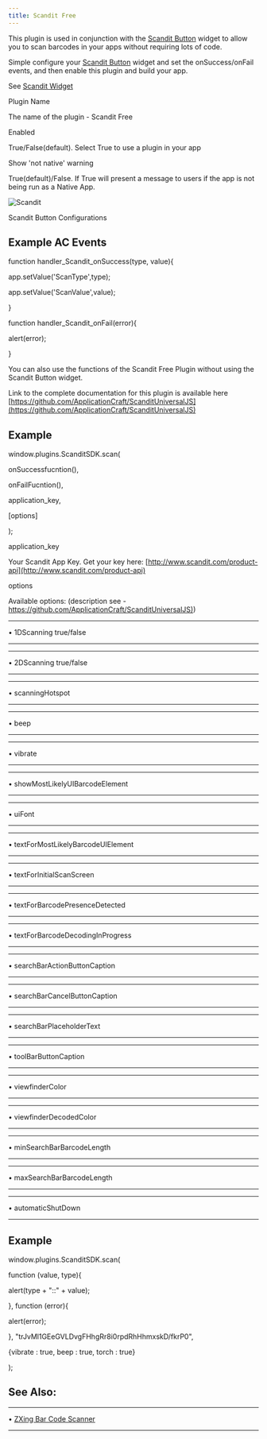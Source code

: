 ```yaml
---
title: Scandit Free
---
```


This plugin is used in conjunction with the [Scandit
Button](../../../Widget%20Properties%20&%20Events/Beta/scandit_button.htm)
widget to allow you to scan barcodes in your apps without requiring lots
of code.

Simple configure your [Scandit
Button](../../../Widget%20Properties%20&%20Events/Beta/scandit_button.htm)
widget and set the onSuccess/onFail events, and then enable this plugin
and build your app.

See [Scandit
Widget](../../../Advanced%20&%20Important%20Widgets/Scandit%20Widget/index.htm)

Plugin Name

The name of the plugin - Scandit Free

Enabled

True/False(default). Select True to use a plugin in your app

Show 'not native' warning

True(default)/False. If True will present a message to users if the app
is not being run as a Native App.

![Scandit](../../../../../../../../markdown/images/scandit.zoom83.png)

Scandit Button Configurations

Example AC Events
-----------------

function handler\_Scandit\_onSuccess(type, value){

app.setValue('ScanType',type);

app.setValue('ScanValue',value);

}

function handler\_Scandit\_onFail(error){

alert(error);

}

You can also use the functions of the Scandit Free Plugin without using
the Scandit Button widget.

Link to the complete documentation for this plugin is available here
[https://github.com/ApplicationCraft/ScanditUniversalJS](https://github.com/ApplicationCraft/ScanditUniversalJS)

Example
-------

window.plugins.ScanditSDK.scan(

onSuccessfucntion(),

onFailFucntion(),

application\_key,

[options]

);

application\_key

Your Scandit App Key. Get your key here:
[http://www.scandit.com/product-api](http://www.scandit.com/product-api)

options

Available options: (description see -
[https://github.com/ApplicationCraft/ScanditUniversalJS)](https://github.com/ApplicationCraft/ScanditUniversalJS))

  --- -----------------------
  •   1DScanning true/false
  --- -----------------------

  --- -----------------------
  •   2DScanning true/false
  --- -----------------------

  --- -----------------
  •   scanningHotspot
  --- -----------------

  --- ------
  •   beep
  --- ------

  --- ---------
  •   vibrate
  --- ---------

  --- --------------------------------
  •   showMostLikelyUIBarcodeElement
  --- --------------------------------

  --- --------
  •   uiFont
  --- --------

  --- -----------------------------------
  •   textForMostLikelyBarcodeUIElement
  --- -----------------------------------

  --- --------------------------
  •   textForInitialScanScreen
  --- --------------------------

  --- --------------------------------
  •   textForBarcodePresenceDetected
  --- --------------------------------

  --- ----------------------------------
  •   textForBarcodeDecodingInProgress
  --- ----------------------------------

  --- ------------------------------
  •   searchBarActionButtonCaption
  --- ------------------------------

  --- ------------------------------
  •   searchBarCancelButtonCaption
  --- ------------------------------

  --- --------------------------
  •   searchBarPlaceholderText
  --- --------------------------

  --- ----------------------
  •   toolBarButtonCaption
  --- ----------------------

  --- -----------------
  •   viewfinderColor
  --- -----------------

  --- ------------------------
  •   viewfinderDecodedColor
  --- ------------------------

  --- ---------------------------
  •   minSearchBarBarcodeLength
  --- ---------------------------

  --- ---------------------------
  •   maxSearchBarBarcodeLength
  --- ---------------------------

  --- -------------------
  •   automaticShutDown
  --- -------------------

Example
-------

window.plugins.ScanditSDK.scan(

function (value, type){

alert(type + "::" + value);

}, function (error){

alert(error);

}, "trJvMl1GEeGVLDvgFHhgRr8i0rpdRhHhmxskD/fkrP0",

{vibrate : true, beep : true, torch : true}

);

See Also:
---------

  --- ------------------------------------------------------
  •   [ZXing Bar Code Scanner](zxing_bar_code_scanner.htm)
  --- ------------------------------------------------------

